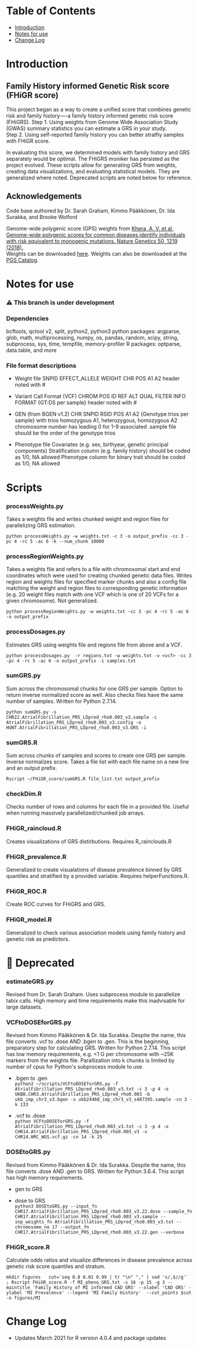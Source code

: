 Table of Contents
=================

   * [Introduction](#introduction)
   * [Notes for use](#notes-for-use)
   * [Change Log](#change-log)


# Introduction

## Family History informed Genetic Risk score (FHiGR score)
This project began as a way to create a unified score that combines genetic risk and family history—-a family history informed genetic risk score (FHiGRS). 
Step 1. Using weights from Genome Wide Association Study (GWAS) summary statistics you can estimate a GRS in your study.  
Step 2. Using self-reported family history you can better stratfiy samples with FHiGR score.  

In evaluating this score, we determined models with family history and GRS separately would be optimal. The FHiGRS moniker has persisted as the project evolved. These scripts allow for generating GRS from weights, creating data visualizations, and evaluating statistical models. They are generalized where noted. Deprecated scripts are noted below for reference.

## Acknowledgements
Code base authored by Dr. Sarah Graham, Kimmo Pääkkönen, Dr. Ida Surakka, and Brooke Wolford

Genome-wide polygenic score (GPS) weights from [Khera, A. V. et al. Genome-wide polygenic scores for common diseases identify individuals with risk equivalent to monogenic mutations. Nature Genetics 50, 1219 (2018).](https://doi.org/10.1038/s41588-018-0183-z)   
Weights can be downloaded [here](http://www.broadcvdi.org/informational/data). Weights can also be downloaded at the [PGS Catalog](pgscatalog.org).

# Notes for use

### :warning: This branch is under development

### Dependencies 
bcftools, qctool v2, split, python2, python3
python packages: argparse, glob, math, multiprocessing, numpy, os, pandas, random, scipy, string, subprocess, sys, time, tempfile, memory-profiler
R packages: optparse, data.table, and more

### File format descriptions 

* Weight file
SNPID EFFECT_ALLELE WEIGHT CHR POS A1 A2
header noted with #

* Variant Call Format (VCF)
CHROM  POS     ID      REF     ALT     QUAL    FILTER  INFO    FORMAT {GT:DS per sample}
header noted with #

* GEN (from BGEN v1.2)
CHR SNPID RSID POS A1 A2 {Genotype trios per sample}
with trios homozygous A1, heterozygous, homozygous A2
chromosome number has leading 0 for 1-9
associated .sample file should be the order of the genotype trios

* Phenotype file
Covariates (e.g. sex, birthyear, genetic principal components)
Stratification column (e.g. family history) should be coded as 1/0, NA allowed
Phenotype column for binary trait should be coded as 1/0, NA allowed

# Scripts

### processWeights.py
Takes a weights file and writes chunked weight and region files for parallelizing GRS estimation. 

`python processWeights.py -w weights.txt -c 3 -o output_prefix -cc 3 -pc 4 -rc 5 -ac 6 -k --num_chunk 10000`

### processRegionWeights.py
Takes a weights file and refers to a file with chromosomal start and end coordinates which were used for creating chunked genetic data files. Writes region and weights files for specified marker chunks and also a config file matching the weight and region files to corresponding genetic information (e.g. 20 weight files match with one VCF which is one of 20 VCFs for a given chromosome). Not generalized.

`python processRegionWeights.py -w weights.txt -cc 3 -pc 4 -rc 5 -ac 6 -o output_prefix`

### processDosages.py
Estimates GRS using weights file and regions file from above and a VCF.

`python processDosages.py  -r regions.txt -w weights.txt -v <vcf> -cc 3 -pc 4 -rc 5 -ac 6 -o output_prefix -i samples.txt`

### sumGRS.py 
Sum across the chromosomal chunks for one GRS per sample. Option to return inverse normalized score as well. Also checks files have the same number of samples. Written for Python 2.7.14.  

`python sumGRS.py -s CHR22.AtrialFibrillation_PRS_LDpred_rho0.003_v3.sample -c AtrialFibrillation_PRS_LDpred_rho0.003_v3.config -o HUNT.AtrialFibrillation_PRS_LDpred_rho0.003_v3.GRS -i`

### sumGRS.R
Sum across chunks of samples and scores to create one GRS per sample. Inverse normalizes score. Takes a file list with each file name on a new line and an output prefix.

 `Rscript ~/FHiGR_score/sumGRS.R file_list.txt output_prefix`
 
### checkDim.R
Checks number of rows and columns for each file in a provided file. Useful when running massively parallelized/chunked job arrays.

### FHiGR_raincloud.R
Creates visualizations of GRS distirbutions. Requires R_rainclouds.R

### FHiGR_prevalence.R
Generalized to create visualations of disease prevalence binned by GRS quantiles and stratified by a provided variable. Requires helperFunctions.R.

### FHiGR_ROC.R
Create ROC curves for FHiGRS and GRS.

### FHiGR_model.R
Generalized to check various association models using family history and genetic risk as predictors.

# :no_entry_sign: Deprecated

### estimateGRS.py
Revised from Dr. Sarah Graham. Uses subprocess module to parallelize tabix calls. High memory and time requirements make this inadvisable for large datasets.

### VCFtoDOSEforGRS.py 
Revised from Kimmo Pääkkönen & Dr. Ida Surakka. Despite the name, this file converts .vcf to .dose AND .bgen to .gen. This is the beginning, preparatory step for calculating GRS.
Written for Python 2.7.14. This script has low memory requirements, e.g. <1 G per chromosome with ~25K markers from the weights file. Parallization into k chunks is limited by number of cpus for Python's subprocess module to use.

* .bgen to .gen  
`python2 ~/scripts/VCFtoDOSEforGRS.py -f AtrialFibrillation_PRS_LDpred_rho0.003_v3.txt -c 3 -p 4 -o UKBB.CHR3.AtrialFibrillation_PRS_LDpred_rho0.003 -b ukb_imp_chr3_v3.bgen -s ukb24460_imp_chr3_v3_s487395.sample -cn 3 -k 133`

* .vcf to .dose  
`python VCFtoDOSEforGRS.py -f AtrialFibrillation_PRS_LDpred_rho0.003_v3.txt -c 3 -p 4 -o CHR14.AtrialFibrillation_PRS_LDpred_rho0.003_v3 -v CHR14.HRC_WGS.vcf.gz -cn 14 -k 25`

### DOSEtoGRS.py 
Revised from Kimmo Pääkkönen & Dr. Ida Surakka. Despite the name, this file converts .dose AND .gen to GRS. Written for Python 3.6.4. This script has high memory requirements.

* gen to GRS  

* dose to GRS  
`python3 DOSEtoGRS.py --input_fn CHR17.AtrialFibrillation_PRS_LDpred_rho0.003_v3.22.dose --sample_fn CHR17.AtrialFibrillation_PRS_LDpred_rho0.003_v3.sample --snp_weights_fn AtrialFibrillation_PRS_LDpred_rho0.003_v3.txt --chromosome_no 17 --output_fn CHR17.AtrialFibrillation_PRS_LDpred_rho0.003_v3.22.gen --verbose`

### FHiGR_score.R
Calculate odds ratios and visualize differences in disease prevalence across genetic risk score quantiles and stratum.

``
mkdir figures  
cut=`seq 0.8 0.01 0.99 | tr "\n" "," | sed 's/,$//g'` ; Rscript FHiGR_score.R -f MI_pheno_GRS.txt -s 16 -p 15 -g 3 --maintitle 'Family History of MI informed CAD GRS' --xlabel 'CAD GRS' -ylabel 'MI Prevalence' --legend 'MI Family History'  --cut_points $cut -o figures/MI
``

# Change Log

* Updates March 2021 for R version 4.0.4 and package updates 
